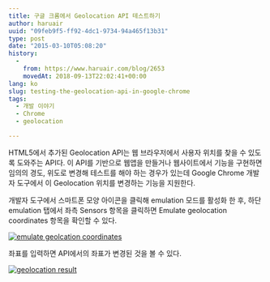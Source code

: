 ```yaml
---
title: 구글 크롬에서 Geolocation API 테스트하기
author: haruair
uuid: "09feb9f5-ff92-4dc1-9734-94a465f13b31"
type: post
date: "2015-03-10T05:08:20"
history:
  - 
    from: https://www.haruair.com/blog/2653
    movedAt: 2018-09-13T22:02:41+00:00
lang: ko
slug: testing-the-geolocation-api-in-google-chrome
tags:
  - 개발 이야기
  - Chrome
  - geolocation

---
```

HTML5에서 추가된 Geolocation API는 웹 브라우저에서 사용자 위치를 찾을 수 있도록 도와주는 API다. 이 API를 기반으로 웹앱을 만들거나 웹사이트에서 기능을 구현하면 임의의 경도, 위도로 변경해 테스트를 해야 하는 경우가 있는데 Google Chrome 개발자 도구에서 이 Geolocation 위치를 변경하는 기능을 지원한다.

개발자 도구에서 스마트폰 모양 아이콘을 클릭해 emulation 모드를 활성화 한 후, 하단 emulation 탭에서 좌측 Sensors 항목을 클릭하면 Emulate geolocation coordinates 항목을 확인할 수 있다.

[<img src="https://live.staticflickr.com/8678/16584287368_cd7866943e_o.png?w=660&#038;ssl=1" alt="emulate geolcation coordinates" class="aligncenter" data-recalc-dims="1" />][1]

좌표를 입력하면 API에서의 좌표가 변경된 것을 볼 수 있다.

[<img src="https://live.staticflickr.com/8599/16584457060_7c70645024_o.png?w=660&#038;ssl=1" alt="geolocation result" class="aligncenter" data-recalc-dims="1" />][2]

 [1]: http://www.flickr.com/photos/90112078@N08/16584287368 "emulate geolcation"
 [2]: http://www.flickr.com/photos/90112078@N08/16584457060 "geolocation result"